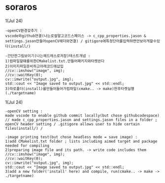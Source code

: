 # soraros
1(Jul 24)

    -openCV환경갖추기 : 
    vscode와github연결(나는로컬말고코드스페이스 -> c_cpp_properties.jason & settings.jason만들어openCV헤더와연결) / gitigore에특정단어를입력하면안보이게할수있다(install/)  
    
    -간단한그림보이기(나는헤드레스로저장)테스트개념 :
    1)컴파일할떄를위한CMakelist.txt.만들어패키지와타켓쓴다
    2)이미지파일준비하고아래코드에삽입
    //cv::imshow("image", img); 
    //cv::waitKey(0); 
    cv::imwrite("output.jpg", img); 
    std::cout << "Image saved to output.jpg" << std::endl;
    3)따로폴더(install)를만들어들어가컴파일(cmake.. -> make)한후타켓실행(./targetname)

1(Jul 24)

    -openCV setting :
    made vscode to enable github commit locally(but chose githubcodespace) // made c_cpp_properties.jason and settings.jason files in a folder ; openCV header setting / .gitigore allows user to hide certain files(install/) / 

    -image printing test(but chose headless mode = save image) :
    1)add CMakelist.txt folder ; lists including aimed target and package needed for compiling 
    2)preparing image file and its path. -> write code includes them
    //cv::imshow("image", img); 
    //cv::waitKey(0); 
    cv::imwrite("output.jpg", img); 
    std::cout << "Image saved to output.jpg" << std::endl;
    3)add a new folder('install' here) and compile, run(cmake.. -> make -> ./targetname)




